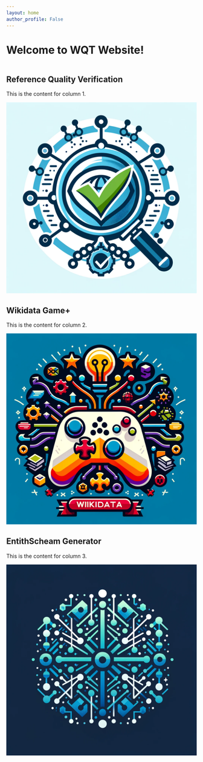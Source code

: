```yaml
---
layout: home
author_profile: False
---
```


# Welcome to WQT Website!

<div class="row">
  <div class="column">
    <h2>Reference Quality Verification</h2>
    <div class="content">
      <p>This is the content for column 1.</p>
      <img src="/assets/images/logo_RQV.jpg" alt="logo-RQV">
    </div>
  </div>
  
  <div class="column">
    <h2>Wikidata Game+</h2>
    <p>This is the content for column 2.</p>
    <img src="/assets/images/logo_wikidatagame+.webp" alt="logo-WGP">
  </div>
  
  <div class="column">
    <h2>EntithScheam Generator</h2>
    <p>This is the content for column 3.</p>
    <img src="/assets/images/logo_EntitySchemaGenerator.webp" alt="logo-ESG">
  </div>
</div>

